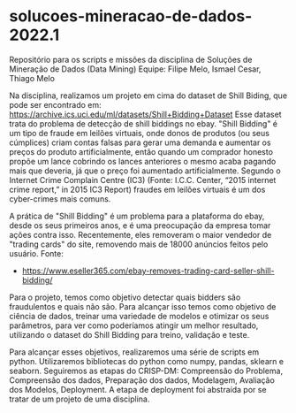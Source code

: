 # solucoes-mineracao-de-dados-2022.1
Repositório para os scripts e missões da disciplina de Soluções de Mineração de Dados (Data Mining)
Equipe: Filipe Melo, Ismael Cesar, Thiago Melo

Na disciplina, realizamos um projeto em cima do dataset de Shill Biding, que pode ser encontrado em: https://archive.ics.uci.edu/ml/datasets/Shill+Bidding+Dataset
Esse dataset trata do problema de detecção de shill biddings no ebay. "Shill Bidding" é um tipo de fraude em leilões virtuais, onde donos de produtos (ou seus cúmplices) criam contas falsas para gerar uma demanda e aumentar os preços do produto artificialmente, então quando um comprador honesto propõe um lance cobrindo os lances anteriores o mesmo acaba pagando mais que deveria, já que o preço foi aumentado artificialmente. Segundo o Internet Crime
Complain Centre (IC3) (Fonte: I.C.C. Center, “2015 internet crime report,” in 2015 IC3 Report) fraudes em leilões virtuais é um dos cyber-crimes mais comuns.

A prática de "Shill Bidding" é um problema para a plataforma do ebay, desde os seus primeiros anos, e é uma preocupação da empresa tomar ações contra isso. Recentemente, eles removeram o maior vendedor de "trading cards" do site, removendo mais de 18000 anúncios feitos pelo usuário. Fonte:
 
- https://www.eseller365.com/ebay-removes-trading-card-seller-shill-bidding/

Para o projeto, temos como objetivo detectar quais bidders são fraudulentos e quais não são. Para alcançar isso temos como objetivo de ciência de dados, treinar uma variedade de modelos e otimizar os seus parâmetros, para ver como poderíamos atingir um melhor resultado, utilizando o dataset do Shill Bidding para treino, validação e teste.

Para alcançar esses objetivos, realizaremos uma série de scripts em python. Utilizaremos bibliotecas do python como numpy, pandas, sklearn e seaborn. Seguiremos as etapas do CRISP-DM: Compreensão do Problema, Compreensão dos dados, Preparação dos dados, Modelagem, Avaliação dos Modelos, Deployment. A etapa de deployment foi abstraída por se tratar de um projeto de uma disciplina.
